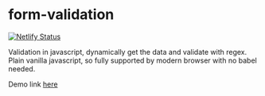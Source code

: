 # form-validation

[![Netlify Status](https://api.netlify.com/api/v1/badges/984f178f-5e9a-4e62-b26f-e1e0922ddc9f/deploy-status)](https://app.netlify.com/sites/mystifying-torvalds-603c33/deploys)

Validation in javascript, dynamically get the data and validate with regex.
Plain vanilla javascript, so fully supported by modern browser with no babel needed.

Demo link [here](https://mystifying-torvalds-603c33.netlify.app/)
